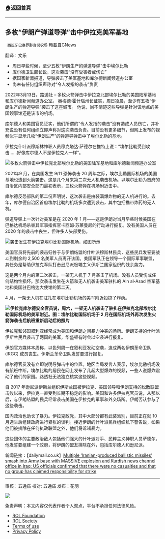 ###  [:house:返回首頁](https://github.com/ourhimalayas/txt)
---


## 多枚“伊朗产弹道导弹”击中伊拉克美军基地
` 西班牙巴塞罗那喜悦农场` [轉載自GNews](https://gnews.org/zh-hans/2155514/)

翻译：文乐

- 周日早些时候，至少五枚“伊朗生产的弹道导弹”击中埃尔比勒
- 库尔德卫生部长说，这次袭击“没有受害者或伤亡”
- 据国家新闻报道，导弹袭击了美军基地和库尔德新闻频道办公室
- 尚未有任何组织声称对“令人发指的袭击”负责


2022年3月13日，路透社 – 多枚火箭弹击中伊拉克北部埃尔比勒的美国陆军基地和库尔德新闻频道办公室。 奥梅德·霍什瑙州长证实，周日凌晨，至少有五枚“伊朗生产的弹道导弹”袭击了这座城市。 他说，尚不清楚这些导弹是针对该地点的美国领事馆还是该市的机场。

库尔德人和美国官员证实，他们所谓的“令人发指的袭击”没有造成人员伤亡，并补充说没有任何组织立即声称对这次袭击负责。目前没有更多细节，但网上发布的视频似乎显示几枚“伊朗生产”的弹道导弹击中了埃尔比勒的基地。

伊拉克什叶派穆斯林神职人员穆克塔达·萨德尔在推特上说：“埃尔比勒受到攻击……好像库尔德人不是伊拉克人一样”。

![](https://assets.gnews.org/wp-content/uploads/2022/03/image-1376-edited.png)多枚火箭弹击中伊拉克北部埃尔比勒的美国陆军基地和库尔德新闻频道办公室

2021年9 月，在美国发生 9/11 恐怖袭击 20 周年之际，埃尔比勒国际机场的美国基地也遭到火箭袭击。这是几个月来第二次无人机袭击机场。以埃尔比勒为首府的自治区内部安全部门最初表示，三枚火箭弹在机场附近击中。

库尔德反恐部队的第二份声明说，这次袭击是由装满爆炸物的无人机进行的。去年，库尔德自治区首府埃尔比勒的机场多次遭到袭击，其中包括携带炸药的无人机。

弹道导弹上一次针对美军是在 2020 年 1 月——这是伊朗对当月早些时候美国在巴格达机场杀害其军事指挥官卡西姆·苏莱曼尼的行动进行报复。没有美国人员在 2020 年的袭击中丧生，但许多人头部受伤。

![](https://assets.gnews.org/wp-content/uploads/2022/03/image-1378.png)袭击发生在伊拉克埃尔比勒国际机场，如图所示

美国官员将先前的袭击归咎于与伊朗结盟的什叶派穆斯林民兵，这些民兵发誓要战斗到剩余的 2,500 名美军人员离开该国。美国军队正在领导一个国际军事联盟，其任务是帮助伊拉克军队打击逊尼派极端主义伊斯兰国家组织的残余势力。

这是两个月内的第二次袭击，一架无人机于 7 月袭击了机场。没有人员受伤或任何结构性损坏。那次袭击发生在火箭和无人机袭击美军驻扎的 Ain al-Asad 空军基地和美国驻巴格达大使馆的第二天。

4 月，一架无人机在驻扎在埃尔比勒机场的美军附近投掷了炸药。

![](https://assets.gnews.org/wp-content/uploads/2022/03/image-1380.png)**伊拉克库尔德安全官员说，周六，一架无人机袭击了驻扎在伊拉克北部埃尔比勒国际机场的美军附近。图：埃尔比勒国际机场于 2 月在国际机场外再次发生火箭弹袭击后航班重新启动后的照片**

伊拉克和邻国叙利亚经常成为美国和伊朗之间暴力冲突的场所。伊朗支持的什叶派伊斯兰民兵袭击了两国的美军，华盛顿有时会以空袭进行报复。

伊朗官方媒体本周称，以色列周一在叙利亚发动空袭，造成两名伊朗革命卫队 (IRGC) 成员丧生。伊斯兰革命卫队发誓要进行报复。

库尔德官员没有立即说明导弹击中的位置。地区当局发言人表示，埃尔比勒机场没有航班中断。埃尔比勒的居民在网上发布了几起大型爆炸的视频，一些人说爆炸震动了他们的家园。路透社无法独立核实这些视频。

自 2017 年逊尼派伊斯兰组织伊斯兰国被伊拉克、美国领导和伊朗支持的松散联盟击败以来，伊拉克一直受到长期不稳定的影响。美国和许多伊拉克官员说，从那以后，与伊朗结盟的民兵经常袭击美国在伊拉克的军事和外交场所。伊朗否认参与了这些袭击。

国内政治也助长了暴力。伊拉克政党，其中大部分都有武装派别，目前正在就 10 月选举后组建政府进行紧张的谈判。接近伊朗的什叶派民兵组织私下警告说，如果他们被排除在任何执政联盟之外，他们将诉诸暴力。

这些团体的主要政治敌人包括他们强大的什叶派对手、民粹主义神职人员萨德尔，他发誓要组建一个政府，将伊朗的盟友排除在外，包括库尔德人和逊尼派。

新闻链接：【dailymail.co.uk】[Multiple ‘Iranian-produced ballistic missiles’ smash into Army base with MASSIVE explosion and Kurdish news channel office in Iraq: US officials confirmed that there were no casualties and that no group has claimed responsibility for strike](https://www.dailymail.co.uk/news/article-10606833/amp/Multiple-rockets-smash-Army-base-Kurdish-news-channel-office-Erbil.html)

* * *

审核：五通庙 
校对: 五通庙
发布：花羽

![](https://assets.gnews.org/wp-content/uploads/2022/03/西喜-8.jpeg)

 

免责声明：本文内容仅代表作者个人观点，平台不承担任何法律风险。

- [ROL Foundation](https://rolfoundation.org/)
- [ROL Society](https://rolsociety.org/)
- [Terms of use](https://gnews.org/terms-of-use-3/)
- [Privacy Policy](https://gnews.org/privacy-policy/)
